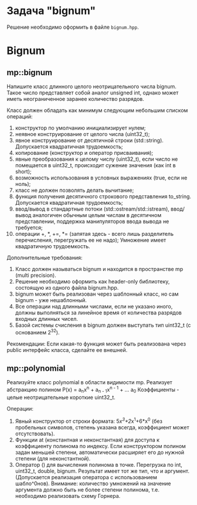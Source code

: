 # Задача "bignum"

Решение необходимо оформить в файле `bignum.hpp`.

# Bignum
## mp::bignum
Напишите класс длинного целого неотрицательного числа bignum. Такое число представляет собой аналог unsigned int, однако может иметь неограниченное заранее количество разрядов. 

Класс должен обладать как минимум следующим небольшим списком операций:
1. конструктор по умолчанию инициализирует нулем;
2. неявное конструирование от целого числа (uint32_t);
3. явное конструирование от десятичной строки (std::string). Допускается квадратичная трудоемкость;
4. копирование (конструктор и оператор присваивания);
5. явные преобразования к целому числу (uint32_t), если число не помещается в uint32_t, происходит сужение значения (как int в short);
6. возможность использования в условных выражениях (true, если не ноль);
7. класс не должен позволять делать вычитание; 
8. функция получения десятичного строкового представления to_string. Допускается квадратичная трудоемкость;
9. ввод/вывод в стандартные потоки (std::ostream/std::istream), ввод/вывод аналогичен обычным целым числам в десятичном представлении, поддержка манипуляторов ввода вывода не требуется;
10. операции +, *, +=, *= (запятая здесь - всего лишь разделитель перечисления, перегружать ее не надо); Умножение имеет квадратичную трудоемкость. 

Дополнительные требования:
1. Класс должен называться bignum и находится в пространстве mp (multi precision).
2. Решение необходимо оформить как header-only библиотеку, состоящую из одного файла bignum.hpp. 
3. bignum может быть реализован через шаблонный класс, но сам bignum - уже нешаблонный.
4. Все операции над длинными числами, если не указано иного, должны выполняться за линейное время от количества разрядов входных длинных чисел.
5. Базой системы счисления в bignum должен выступать тип uint32_t (с основанием 2<sup>32</sup>).

Рекомендации:
Если какая-то функция может быть реализована через public интерфейс класса, сделайте ее внешней.

## mp::polynomial

Реализуйте класс polynomial в области видимости mp. Реализует абстракцию полином 
P(x) = a<sub>n</sub>x<sup>n</sup> + a<sub>n - 1</sub>x<sup>n - 1</sup> + … a<sub>0</sub>
Коэффициенты - целые неотрицательные короткие uint32_t. 

Операции: 
1. Явный конструктор от строки формата: 5*x<sup>3</sup>+2*x<sup>1</sup>+6*x<sup>0</sup> (без пробельных символов, степень указана всегда, коэффициент может отсутствовать).
2. Функции at (константная и неконстантная) для доступа к коэффициенту полинома по индексу. Если конструктором полином задан меньшей степени, автоматически расширяет его до нужной степени (для неконстантной). 
3. Оператор () для вычисления полинома в точке. Перегрузка по int, uint32_t, double, bignum. Результат имеет тот же тип, что и аргумент. (Допускается реализация оператора с использованием шабло^0нов). Внимание: количество умножений на значение аргумента должно быть не более степени полинома, т.е. необходимо реализовать схему Горнера.
